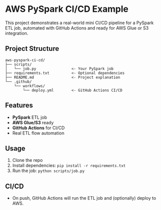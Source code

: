 # AWS PySpark CI/CD Example

This project demonstrates a real-world mini CI/CD pipeline for a PySpark ETL job, automated with GitHub Actions and ready for AWS Glue or S3 integration.

## Project Structure

```
aws-pyspark-ci-cd/
├── scripts/
│   └── job.py                <- Your PySpark job
├── requirements.txt          <- Optional dependencies
├── README.md                 <- Project explanation
└── .github/
    └── workflows/
        └── deploy.yml        <- GitHub Actions CI/CD
```

## Features
- **PySpark** ETL job
- **AWS Glue/S3** ready
- **GitHub Actions** for CI/CD
- Real ETL flow automation

## Usage
1. Clone the repo
2. Install dependencies: `pip install -r requirements.txt`
3. Run the job: `python scripts/job.py`

## CI/CD
- On push, GitHub Actions will run the ETL job and (optionally) deploy to AWS. 